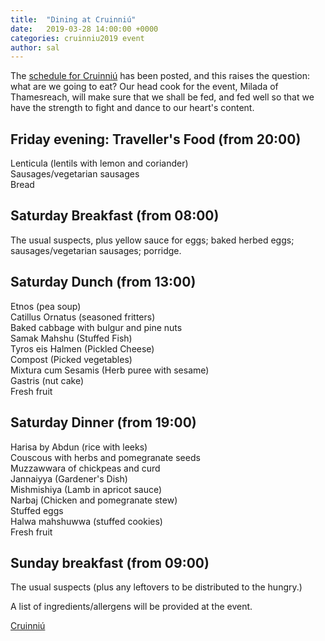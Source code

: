 ```yaml
---
title:  "Dining at Cruinniú"
date:   2019-03-28 14:00:00 +0000
categories: cruinniu2019 event
author: sal
---
```

The [schedule for Cruinniú](/events/2019/cruinniu/#schedule) has been posted, and this raises the question: what are we going to eat? Our head cook for the event, Milada of Thamesreach, will make sure that we shall be fed, and fed well so that we have the strength to fight and dance to our heart's content.

## Friday evening: Traveller's Food (from 20:00)

Lenticula (lentils with lemon and coriander)  
Sausages/vegetarian sausages  
Bread

## Saturday Breakfast (from 08:00)

The usual suspects, plus yellow sauce for eggs; baked herbed eggs; sausages/vegetarian sausages; porridge.

## Saturday Dunch (from 13:00)

Etnos (pea soup)  
Catillus Ornatus (seasoned fritters)  
Baked cabbage with bulgur and pine nuts  
Samak Mahshu (Stuffed Fish)  
Tyros eis Halmen (Pickled Cheese)  
Compost (Picked vegetables)  
Mixtura cum Sesamis (Herb puree with sesame)  
Gastris (nut cake)  
Fresh fruit

## Saturday Dinner (from 19:00)

Harisa by Abdun (rice with leeks)  
Couscous with herbs and pomegranate seeds  
Muzzawwara of chickpeas and curd  
Jannaiyya (Gardener's Dish)  
Mishmishiya (Lamb in apricot sauce)  
Narbaj (Chicken and pomegranate stew)  
Stuffed eggs  
Halwa mahshuwwa (stuffed cookies)  
Fresh fruit

## Sunday breakfast (from 09:00)

The usual suspects (plus any leftovers to be distributed to the hungry.)

A list of ingredients/allergens will be provided at the event.

[Cruinniú](/events/2019/cruinniu)